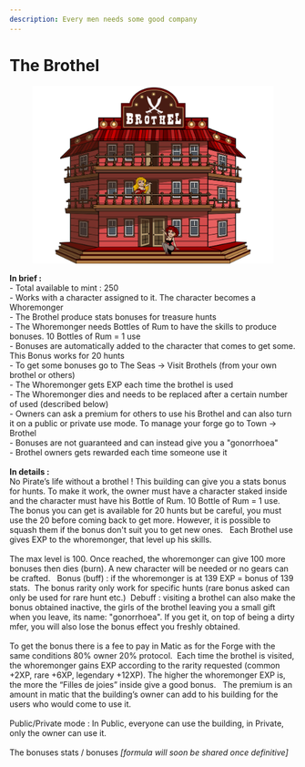```yaml
---
description: Every men needs some good company
---
```


# The Brothel



<figure><img src="../../.gitbook/assets/BROTHEL=.png" alt=""><figcaption></figcaption></figure>

**In brief :** \
\- Total available to mint : 250\
\- Works with a character assigned to it. The character becomes a Whoremonger\
\- The Brothel produce stats bonuses for treasure hunts \
\- The Whoremonger needs Bottles of Rum to have the skills to produce bonuses. 10 Bottles of Rum = 1 use\
\- Bonuses are automatically added to the character that comes to get some. This Bonus works for 20 hunts\
\- To get some bonuses go to The Seas -> Visit Brothels (from your own brothel or others)\
\- The Whoremonger gets EXP each time the brothel is used\
\- The Whoremonger dies and needs to be replaced after a certain number of used (described below)\
\- Owners can ask a premium for others to use his Brothel and can also turn it on a public or private use mode. To manage your forge go to Town -> Brothel\
\- Bonuses are not guaranteed and can instead give you a "gonorrhoea"\
\- Brothel owners gets rewarded each time someone use it\
\
**In details :** \
No Pirate’s life without a brothel ! This building can give you a stats bonus for hunts. To make it work, the owner must have a character staked inside and the character must have his Bottle of Rum. 10 Bottle of Rum = 1 use. The bonus you can get is available for 20 hunts but be careful, you must use the 20 before coming back to get more. However, it is possible to squash them if the bonus don't suit you to get new ones.   Each Brothel use gives EXP to the whoremonger, that level up his skills. \
\
The max level is 100. Once reached, the whoremonger can give 100 more bonuses then dies (burn). A new character will be needed or no gears can be crafted.   Bonus (buff) : if the whoremonger is at 139 EXP = bonus of 139 stats.  The bonus rarity only work for specific hunts (rare bonus asked can only be used for rare hunt etc.)  Debuff : visiting a brothel can also make the bonus obtained inactive, the girls of the brothel leaving you a small gift when you leave, its name: "gonorrhoea". If you get it, on top of being a dirty mfer, you will also lose the bonus effect you freshly obtained.   \
\
To get the bonus there is a fee to pay in Matic as for the Forge with the same conditions 80% owner 20% protocol.  Each time the brothel is visited, the whoremonger gains EXP according to the rarity requested (common +2XP, rare +6XP, legendary +12XP). The higher the whoremonger EXP is, the more the “Filles de joies” inside give a good bonus.   The premium is an amount in matic that the building’s owner can add to his building for the users who would come to use it.  \
\
Public/Private mode : In Public, everyone can use the building, in Private, only the owner can use it. \
\
The bonuses stats / bonuses _\[formula will soon be shared once definitive]_
